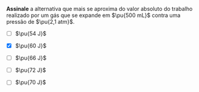 **Assinale** a alternativa que mais se aproxima do valor absoluto do trabalho realizado por um gás que se expande em $\pu{500 mL}$ contra uma pressão de $\pu{2,1 atm}$.

- [ ] $\pu{54 J}$
- [x] $\pu{60 J}$
- [ ] $\pu{66 J}$
- [ ] $\pu{72 J}$
- [ ] $\pu{70 J}$

